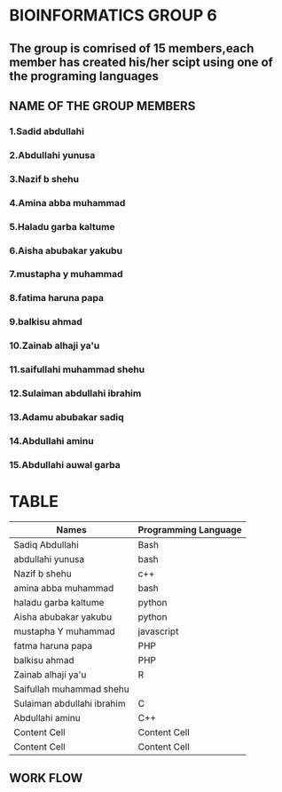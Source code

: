#  BIOINFORMATICS GROUP 6
## The group is comrised of 15 members,each member has created his/her scipt using one of the programing languages



## NAME OF THE GROUP MEMBERS
### 1.Sadid abdullahi
### 2.Abdullahi yunusa
### 3.Nazif b shehu
### 4.Amina abba muhammad
### 5.Haladu garba kaltume
### 6.Aisha abubakar yakubu
### 7.mustapha y muhammad
### 8.fatima haruna papa
### 9.balkisu ahmad
### 10.Zainab alhaji ya'u
### 11.saifullahi muhammad shehu
### 12.Sulaiman abdullahi ibrahim
### 13.Adamu abubakar sadiq
### 14.Abdullahi aminu
### 15.Abdullahi auwal garba
# TABLE

| Names  | Programming Language |
| ------------- | ------------- |
| Sadiq Abdullahi  | Bash   |
| abdullahi yunusa | bash  |
| Nazif b shehu   | c++   |
| amina abba muhammad   | bash   |
| haladu garba kaltume   | python   |
|   Aisha abubakar yakubu | python   |
|   mustapha Y muhammad |  javascript  |
| fatma haruna papa   |  PHP  |
| balkisu ahmad   |  PHP  |
| Zainab alhaji ya'u   | R   |
|  Saifullah muhammad shehu  |    |
| Sulaiman abdullahi ibrahim   |  C  |
| Abdullahi aminu   | C++   |
| Content Cell  | Content Cell  |
| Content Cell  | Content Cell  |

## WORK FLOW
